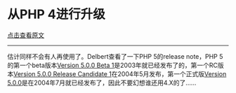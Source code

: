 # 从PHP 4进行升级

[点击查看原文](http://www.tuxradar.com/practicalphp/2/1/5)

<hr>

估计同样不会有人再使用了。Delbert查看了一下PHP 5的release note，PHP 5的第一个beta版本[Version 5.0.0 Beta 1](http://php.net/ChangeLog-5.php#5.0.0b1)是2003年就已经发布了的，第一个RC版本[Version 5.0.0 Release Candidate 1](http://php.net/ChangeLog-5.php#5.0.0RC1)在2004年5月发布，第一个正式版[Version 5.0.0](http://php.net/ChangeLog-5.php#5.0.0)是在2004年7月就已经发布了，因此不要幻想谁还用4.X的了……
